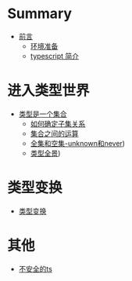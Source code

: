 # Summary

- [前言](./前言.md)
  - [环境准备](./ch00-环境准备.md)
  - [typescript 简介](./ch01-typescript简介.md)

# 进入类型世界

- [类型是一个集合](./ch02-类型是一个集合.md)
  - [如何确定子集关系](./ch02-00-如何确定子集关系.md)
  - [集合之间的运算](./ch02-01-集合之间的运算.md)
  - [全集和空集-unknown和never](./ch02-02-全集和空集-unknown和never.md))
  - [类型全景](./ch02-03-类型全景.md))
# 类型变换

- [类型变换](./ch03-类型变换.md)

# 其他

- [不安全的ts](./ch05-不安全的ts.md)